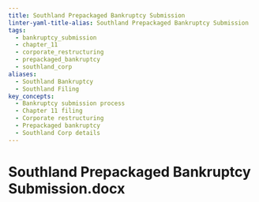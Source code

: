 ```yaml
---
title: Southland Prepackaged Bankruptcy Submission
linter-yaml-title-alias: Southland Prepackaged Bankruptcy Submission
tags:
  - bankruptcy_submission
  - chapter_11
  - corporate_restructuring
  - prepackaged_bankruptcy
  - southland_corp
aliases:
  - Southland Bankruptcy
  - Southland Filing
key_concepts:
  - Bankruptcy submission process
  - Chapter 11 filing
  - Corporate restructuring
  - Prepackaged bankruptcy
  - Southland Corp details
---
```


# Southland Prepackaged Bankruptcy Submission.docx